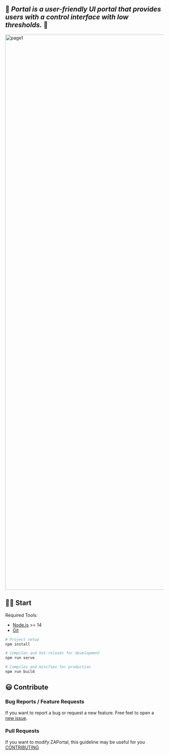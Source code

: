 🌈 _**Portal** is a user-friendly UI portal that provides users with a control interface with low thresholds._ 🌈
---

<img width="1764" alt="page1" src="https://user-images.githubusercontent.com/34047788/177101157-767c6072-d4b5-424d-9993-3298d2865b2f.png">

## 💪🏻 Start

Required Tools: 
- [Node.js](https://nodejs.org/en/download/) >= 14
- [Git](https://git-scm.com/downloads) 


```bash
# Project setup
npm install

# Compiles and hot-reloads for development
npm run serve

# Compiles and minifies for production
npm run build
```

## 😃 Contribute

### Bug Reports / Feature Requests
If you want to report a bug or request a new feature. Free feel to open a [new issue](https://github.com/CloudSlit/cloudslit/pulls).

### Pull Requests

If you want to modify ZAPortal, this guideline may be useful for you [CONTRIBUTING](https://github.com/CloudSlit/cloudslit/blob/main/portal/CONTRIBUTING.md)

